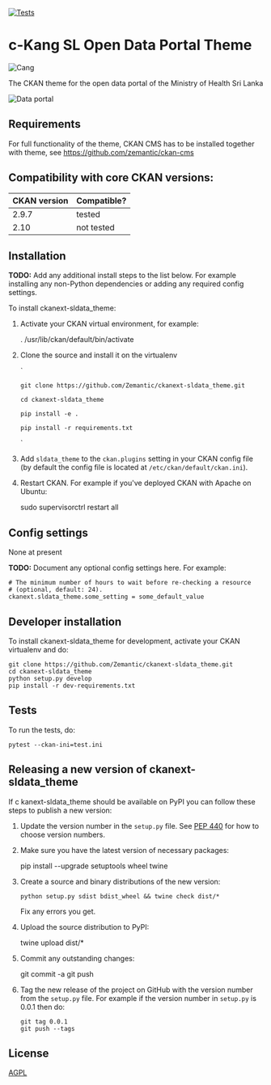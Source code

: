[![Tests](https://img.shields.io/badge/Tests-GitHub%20Actions-blue)](https://github.com/Zemantic/ckanext-sldata_theme/actions)

# c-Kang SL Open Data Portal Theme

![Cang](https://i.imgur.com/rc6NBNY.jpg)

The CKAN theme for the open data portal of the Ministry of Health Sri Lanka

![Data portal](https://i.imgur.com/3jfSpnK.png)

## Requirements

For full functionality of the theme, CKAN CMS has to be installed together with theme, see https://github.com/zemantic/ckan-cms

## Compatibility with core CKAN versions:

| CKAN version | Compatible? |
| ------------ | ----------- |
| 2.9.7        | tested      |
| 2.10         | not tested  |

## Installation

**TODO:** Add any additional install steps to the list below.
For example installing any non-Python dependencies or adding any required
config settings.

To install ckanext-sldata_theme:

1.  Activate your CKAN virtual environment, for example:

    . /usr/lib/ckan/default/bin/activate

2.  Clone the source and install it on the virtualenv

    `

        git clone https://github.com/Zemantic/ckanext-sldata_theme.git

        cd ckanext-sldata_theme

        pip install -e .

        pip install -r requirements.txt

    `

3.  Add `sldata_theme` to the `ckan.plugins` setting in your CKAN
    config file (by default the config file is located at
    `/etc/ckan/default/ckan.ini`).

4.  Restart CKAN. For example if you've deployed CKAN with Apache on Ubuntu:

    sudo supervisorctrl restart all

## Config settings

None at present

**TODO:** Document any optional config settings here. For example:

    # The minimum number of hours to wait before re-checking a resource
    # (optional, default: 24).
    ckanext.sldata_theme.some_setting = some_default_value

## Developer installation

To install ckanext-sldata_theme for development, activate your CKAN virtualenv and
do:

    git clone https://github.com/Zemantic/ckanext-sldata_theme.git
    cd ckanext-sldata_theme
    python setup.py develop
    pip install -r dev-requirements.txt

## Tests

To run the tests, do:

    pytest --ckan-ini=test.ini

## Releasing a new version of ckanext-sldata_theme

If c
kanext-sldata_theme should be available on PyPI you can follow these steps to publish a new version:

1.  Update the version number in the `setup.py` file. See [PEP 440](http://legacy.python.org/dev/peps/pep-0440/#public-version-identifiers) for how to choose version numbers.

2.  Make sure you have the latest version of necessary packages:

    pip install --upgrade setuptools wheel twine

3.  Create a source and binary distributions of the new version:

        python setup.py sdist bdist_wheel && twine check dist/*

    Fix any errors you get.

4.  Upload the source distribution to PyPI:

    twine upload dist/\*

5.  Commit any outstanding changes:

    git commit -a
    git push

6.  Tag the new release of the project on GitHub with the version number from
    the `setup.py` file. For example if the version number in `setup.py` is
    0.0.1 then do:

        git tag 0.0.1
        git push --tags

## License

[AGPL](https://www.gnu.org/licenses/agpl-3.0.en.html)
